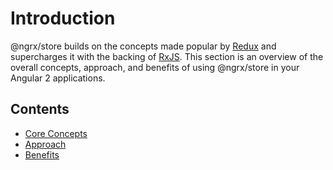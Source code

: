 # Introduction

@ngrx/store builds on the concepts made 
popular by [Redux](https://github.com/reactjs/redux) and supercharges it with the backing of [RxJS](https://github.com/ReactiveX/rxjs).
This section is an overview of the overall concepts, approach, and benefits of using @ngrx/store in your Angular 2 applications.

## Contents
* [Core Concepts](core_concepts.md)
* [Approach](approach.md)
* [Benefits](benefits.md)
